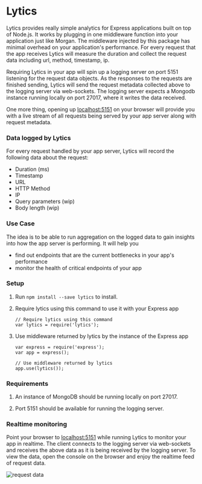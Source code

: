 # Lytics
Lytics provides really simple analytics for Express applications built on top of Node.js. It works by plugging in one middleware function into your application just like Morgan. The middleware injected by this package has minimal overhead on your application's performance. For every request that the app receives Lytics will measure the duration and collect the request data including url, method, timestamp, ip. 

Requiring Lytics in your app will spin up a logging server on port 5151 listening for the request data objects. As the responses to the requests are finished sending, Lytics will send the request metadata collected above to the logging server via web-sockets. The logging server expects a Mongodb instance running locally on port 27017, where it writes the data received. 

One more thing, opening up [localhost:5151](http://localhost:5151) on your browser will provide you with a live stream of all requests being served by your app server along with request metadata.

### Data logged by Lytics
For every request handled by your app server, Lytics will record the following data about the request:

- Duration (ms)
- Timestamp
- URL
- HTTP Method
- IP
- Query parameters (wip)
- Body length (wip)

### Use Case
The idea is to be able to run aggregation on the logged data to gain insights into how the app server is performing. It will help you 

- find out endpoints that are the current bottlenecks in your app's performance
- monitor the health of critical endpoints of your app

### Setup
1. Run `npm install --save lytics` to install.

2. Require lytics using this command to use it with your Express app

	```
	// Require lytics using this command
	var lytics = require('lytics');
	```

3. Use middleware returned by lytics by the instance of the Express app

	```
	var express = require('express');
	var app = express();
	
	// Use middleware returned by lytics
	app.use(lytics());
	```
	
### Requirements
1. An instance of MongoDB should be running locally on port 27017.

2. Port 5151 should be available for running the logging server. 

### Realtime monitoring

Point your browser to [localhost:5151](http://localhost:5151) while running Lytics to monitor your app in realtime. The client connects to the logging server via web-sockets and receives the above data as it is being received by the logging server. To view the data, open the console on the browser and enjoy the realtime feed of request data.

![request data](http://i.imgur.com/dZy9bfo.png)
